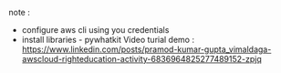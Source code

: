 note :
* configure aws cli using you credentials
* install libraries - pywhatkit
Video turial demo : https://www.linkedin.com/posts/pramod-kumar-gupta_vimaldaga-awscloud-righteducation-activity-6836964825277489152-zpjq
